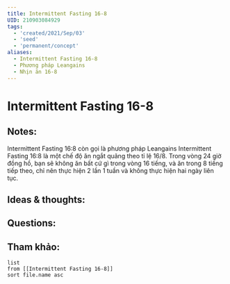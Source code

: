 ```yaml
---
title: Intermittent Fasting 16-8
UID: 210903084929
tags:
  - 'created/2021/Sep/03'
  - 'seed'
  - 'permanent/concept'
aliases:
  - Intermittent Fasting 16-8
  - Phương pháp Leangains
  - Nhịn ăn 16-8
---
```

# Intermittent Fasting 16-8

## Notes:
Intermittent Fasting 16:8 còn gọi là phương pháp Leangains
Intermittent Fasting 16:8 là một chế độ ăn ngắt quãng theo tỉ lệ 16/8. Trong vòng 24 giờ đồng hồ, bạn sẽ không ăn bất cứ gì trong vòng 16 tiếng, và ăn trong 8 tiếng tiếp theo, chỉ nên thực hiện 2 lần 1 tuần và không thực hiện hai ngày liên tục.

## Ideas & thoughts:

## Questions:


## Tham khảo:
```dataview
list
from [[Intermittent Fasting 16-8]]
sort file.name asc
```